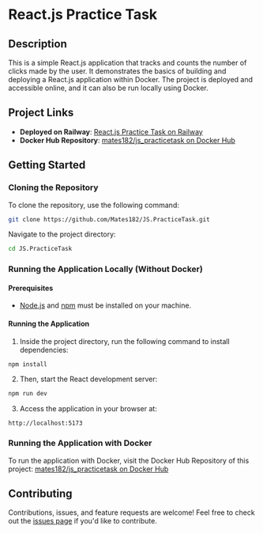 # React.js Practice Task

## Description
This is a simple React.js application that tracks and counts the number of clicks made by the user. It demonstrates the basics of building and deploying a React.js application within Docker. The project is deployed and accessible online, and it can also be run locally using Docker.

## Project Links
- **Deployed on Railway**: [React.js Practice Task on Railway](https://jspracticetest-production.up.railway.app/)
- **Docker Hub Repository**: [mates182/js_practicetask on Docker Hub](https://hub.docker.com/repository/docker/mates182/js_practicetask)

## Getting Started

### Cloning the Repository
To clone the repository, use the following command:

```bash
git clone https://github.com/Mates182/JS.PracticeTask.git
```

Navigate to the project directory:

```bash
cd JS.PracticeTask
```

### Running the Application Locally (Without Docker)

#### Prerequisites
- [Node.js](https://nodejs.org/) and [npm](https://www.npmjs.com/) must be installed on your machine.

#### Running the Application
1. Inside the project directory, run the following command to install dependencies:

```bash
npm install
```

2. Then, start the React development server:

```bash
npm run dev
```

3. Access the application in your browser at:

```
http://localhost:5173
```

### Running the Application with Docker

To run the application with Docker, visit the Docker Hub Repository of this project: [mates182/js_practicetask on Docker Hub](https://hub.docker.com/repository/docker/mates182/js_practicetask)



## Contributing
Contributions, issues, and feature requests are welcome! Feel free to check out the [issues page](https://github.com/Mates182/JS.PracticeTask/issues) if you'd like to contribute.
